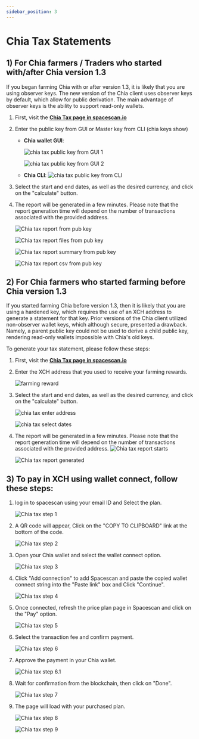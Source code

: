 ```yaml
---
sidebar_position: 3
---
```


# Chia Tax Statements

## 1) For Chia farmers / Traders who started with/after Chia version 1.3

If you began farming Chia with or after version 1.3, it is likely that you are using observer keys. The new version of the Chia client uses observer keys by default, which allow for public derivation. The main advantage of observer keys is the ability to support read-only wallets.

1. First, visit the  [**Chia Tax page in spacescan.io**](https://www.spacescan.io/statements)
2. Enter the public key from GUI or Master key from CLI (chia keys show)
    - **Chia wallet GUI**:

        ![chia tax public key from GUI 1](tax_5.0.png)

        ![chia tax public key from GUI 2](tax_5.1.png)

    - **Chia CLI**:
        ![chia tax public key from CLI](tax_5.2.png)

3. Select the start and end dates, as well as the desired currency, and click on the "calculate" button.
4. The report will be generated in a few minutes. Please note that the report generation time will depend on the number of transactions associated with the provided address.
    
    ![Chia tax report from pub key](tax_6.png)

    ![Chia tax report files from pub key](tax_7.png)

    ![Chia tax report summary from pub key](tax_8.png)

    ![Chia tax report csv from pub key](tax_9.png)

## 2) For Chia farmers who started farming before Chia version 1.3

If you started farming Chia before version 1.3, then it is likely that you are using a hardened key, which requires the use of an XCH address to generate a statement for that key. Prior versions of the Chia client utilized non-observer wallet keys, which although secure, presented a drawback. Namely, a parent public key could not be used to derive a child public key, rendering read-only wallets impossible with Chia's old keys.

To generate your tax statement, please follow these steps:

1. First, visit the  [**Chia Tax page in spacescan.io**](https://www.spacescan.io/statements)
2. Enter the XCH address that you used to receive your farming rewards.

    ![farming reward](farming_reward.png)

3. Select the start and end dates, as well as the desired currency, and click on the "calculate" button.

    ![chia tax enter address](tax_1.png)

    ![chia tax select dates](tax_2.png)

4. The report will be generated in a few minutes. Please note that the report generation time will depend on the number of transactions associated with the provided address.
    ![Chia tax report starts](tax_3.png)

    ![Chia tax report generated](tax_4.png)

## 3) To pay in XCH using wallet connect, follow these steps:

1. log in to spacescan using your email ID and Select the plan.

    ![Chia tax step 1](plan_xch_1.png)

2. A QR code will appear, Click on the "COPY TO CLIPBOARD" link at the bottom of the code.

    ![Chia tax step 2](plan_xch_2.png)
3. Open your Chia wallet and select the wallet connect option.

    ![Chia tax step 3](plan_xch_3.png)
4. Click "Add connection" to add Spacescan and paste the copied wallet connect string into the "Paste link" box and Click "Continue".

    ![Chia tax step 4](plan_xch_4.png)
5. Once connected, refresh the price plan page in Spacescan and click on the "Pay" option.

    ![Chia tax step 5](plan_xch_5.png)
6. Select the transaction fee and confirm payment.

    ![Chia tax step 6](plan_xch_6.png)
7. Approve the payment in your Chia wallet.

    ![Chia tax step 6.1](plan_xch_6.1.png)
8. Wait for confirmation from the blockchain, then click on "Done".

    ![Chia tax step 7](plan_xch_7.png)
9. The page will load with your purchased plan.

    ![Chia tax step 8](plan_xch_8.png)

    ![Chia tax step 9](plan_xch_9.png)
